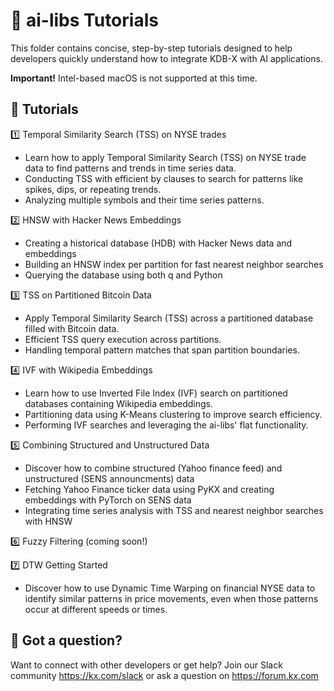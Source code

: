 # 🚀 ai-libs Tutorials

This folder contains concise, step-by-step tutorials designed to help developers quickly understand how to integrate KDB-X with AI applications.

**Important!** Intel-based macOS is not supported at this time.

## 📖 Tutorials
1️⃣ Temporal Similarity Search (TSS) on NYSE trades
- Learn how to apply Temporal Similarity Search (TSS) on NYSE trade data to find patterns and trends in time series data.
- Conducting TSS with efficient by clauses to search for patterns like spikes, dips, or repeating trends.
- Analyzing multiple symbols and their time series patterns.

2️⃣ HNSW with Hacker News Embeddings
- Creating a historical database (HDB) with Hacker News data and embeddings
- Building an HNSW index per partition for fast nearest neighbor searches
- Querying the database using both q and Python

3️⃣ TSS on Partitioned Bitcoin Data
- Apply Temporal Similarity Search (TSS) across a partitioned database filled with Bitcoin data.
- Efficient TSS query execution across partitions.
- Handling temporal pattern matches that span partition boundaries.

4️⃣ IVF with Wikipedia Embeddings 
- Learn how to use Inverted File Index (IVF) search on partitioned databases containing Wikipedia embeddings.
- Partitioning data using K-Means clustering to improve search efficiency.
- Performing IVF searches and leveraging the ai-libs' flat functionality.

5️⃣ Combining Structured and Unstructured Data
-  Discover how to combine structured (Yahoo finance feed) and unstructured (SENS announcments) data
- Fetching Yahoo Finance ticker data using PyKX and creating embeddings with PyTorch on SENS data
- Integrating time series analysis with TSS and nearest neighbor searches with HNSW 

6️⃣ Fuzzy Filtering (coming soon!)

7️⃣ DTW Getting Started
- Discover how to use Dynamic Time Warping on financial NYSE data to identify similar patterns in price movements, even when those patterns occur at different speeds or times.
  
## 🤝 Got a question?
Want to connect with other developers or get help? Join our Slack community https://kx.com/slack or ask a question on https://forum.kx.com